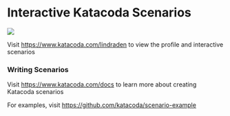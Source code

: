 # Interactive Katacoda Scenarios

[![](http://shields.katacoda.com/katacoda/lindraden/count.svg)](https://www.katacoda.com/lindraden "Get your profile on Katacoda.com")

Visit https://www.katacoda.com/lindraden to view the profile and interactive scenarios

### Writing Scenarios
Visit https://www.katacoda.com/docs to learn more about creating Katacoda scenarios

For examples, visit https://github.com/katacoda/scenario-example
